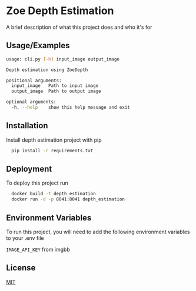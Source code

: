 
# Zoe Depth Estimation

A brief description of what this project does and who it's for


## Usage/Examples

```bash
usage: cli.py [-h] input_image output_image

Depth estimation using ZoeDepth

positional arguments:
  input_image   Path to input image
  output_image  Path to output image

optional arguments:
  -h, --help    show this help message and exit
```


## Installation

Install depth estimation project with pip

```bash
  pip install -r requirements.txt
```
    
## Deployment

To deploy this project run

```bash
  docker build -t depth_estimation
  docker run -d -p 8041:8041 depth_estimation
```


## Environment Variables

To run this project, you will need to add the following environment variables to your .env file

`IMAGE_API_KEY` from imgbb


## License

[MIT](https://choosealicense.com/licenses/mit/)

